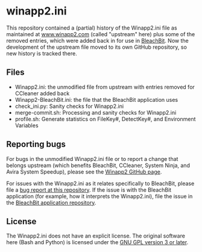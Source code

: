 # winapp2.ini

This repository contained a (partial) history of the Winapp2.ini file as maintained at www.winapp2.com (called "upstream" here) plus some of the removed entries, which were added back in for use in [BleachBit](https://www.bleachbit.org). Now the development of the upstream file moved to its own GitHub repository, so new history is tracked there.

## Files

* Winapp2.ini: the unmodified file from upstream with entries removed for CCleaner added back
* Winapp2-BleachBit.ini: the file that the BleachBit application uses
* check_ini.py: Sanity checks for Winapp2.ini
* merge-commit.sh: Processing and sanity checks for Winapp2.ini
* profile.sh: Generate statistics on FileKey#, DetectKey#, and Environment Variables

## Reporting bugs
For bugs in the unmodified Winapp2.ini file or to report a change that belongs upstream (which benefits BleachBit, CCleaner, System Ninja, and Avira System Speedup), please see the [Winapp2 GitHub page](https://github.com/MoscaDotTo/Winapp2/).

For issues with the Winapp2.ini as it relates specifically to BleachBit, please file a [bug report at this repository](https://github.com/bleachbit/winapp2.ini/issues). If the issue is with the BleachBit application (for example, how it interprets the Winapp2.ini), file the issue in the [BleachBit application repository](https://github.com/az0/bleachbit/).

## License

The Winapp2.ini does not have an explicit license. The original software here (Bash and Python) is licensed under the [GNU GPL version 3 or later](https://www.gnu.org/copyleft/gpl.html).
